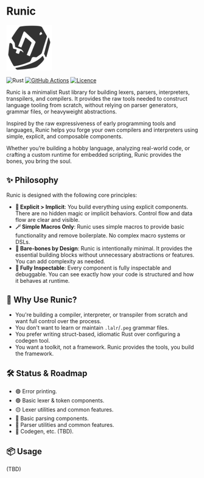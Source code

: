 # Runic

<img src="./docs/images/logo.svg" alt="Runic Logo" width="120"/>

![Rust](https://img.shields.io/badge/rust-%23000000.svg?style=for-the-badge&logo=rust&logoColor=white)
[![GitHub Actions](https://img.shields.io/badge/github%20actions-%232671E5.svg?style=for-the-badge&logo=githubactions&logoColor=white)](https://github.com/SpideyZac/runic/actions?workflow=CI)
[![Licence](https://img.shields.io/github/license/Ileriayo/markdown-badges?style=for-the-badge)](./LICENSE)

Runic is a minimalist Rust library for building lexers, parsers, interpreters, transpilers, and compilers. It provides the raw tools needed to construct language tooling from scratch, without relying on parser generators, grammar files, or heavyweight abstractions.

Inspired by the raw expressiveness of early programming tools and languages, Runic helps you forge your own compilers and interpreters using simple, explicit, and composable components.

Whether you’re building a hobby language, analyzing real-world code, or crafting a custom runtime for embedded scripting, Runic provides the bones, you bring the soul.

## ✨ Philosophy

Runic is designed with the following core principles:

* **🧱 Explicit > Implicit**: You build everything using explicit components. There are no hidden magic or implicit behaviors. Control flow and data flow are clear and visible.
* **🪄 Simple Macros Only**: Runic uses simple macros to provide basic functionality and remove boilerplate. No complex macro systems or DSLs.
* **🦴 Bare-bones by Design**: Runic is intentionally minimal. It provides the essential building blocks without unnecessary abstractions or features. You can add complexity as needed.
* **🔬 Fully Inspectable**: Every component is fully inspectable and debuggable. You can see exactly how your code is structured and how it behaves at runtime.

## 🧠 Why Use Runic?

* You're building a compiler, interpreter, or transpiler from scratch and want full control over the process.
* You don't want to learn or maintain `.lalr`/`.peg` grammar files.
* You prefer writing struct-based, idiomatic Rust over configuring a codegen tool.
* You want a toolkit, not a framework. Runic provides the tools, you build the framework.

## 🛠️ Status & Roadmap

* 🟢 Error printing.
* 🟢 Basic lexer & token components.
* 🟡 Lexer utilities and common features.
* 🔴 Basic parsing components.
* 🔴 Parser utilities and common features.
* 🔴 Codegen, etc. (TBD).

## 📦 Usage

(TBD)
